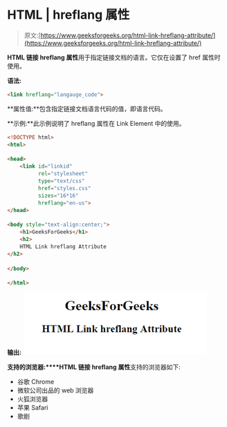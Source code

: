 # HTML | <link> hreflang 属性

> 原文:[https://www.geeksforgeeks.org/html-link-hreflang-attribute/](https://www.geeksforgeeks.org/html-link-hreflang-attribute/)

**HTML 链接 hreflang 属性**用于指定链接文档的语言。它仅在设置了 href 属性时使用。

**语法:**

```html
<link hreflang="langauge_code">
```

**属性值:**包含指定链接文档语言代码的值，即语言代码。

**示例:**此示例说明了 hreflang 属性在 Link Element 中的使用。

```html
<!DOCTYPE html>
<html>

<head>
    <link id="linkid" 
          rel="stylesheet" 
          type="text/css" 
          href="styles.css" 
          sizes="16*16" 
          hreflang="en-us">
</head>

<body style="text-align:center;">
    <h1>GeeksForGeeks</h1>
    <h2> 
    HTML Link hreflang Attribute 
</h2>

</body>

</html>
```

**输出:**
![](img/aff7e524327ccbbac8a1fadf6d0850c4.png)

**支持的浏览器:****HTML 链接 hreflang 属性**支持的浏览器如下:

*   谷歌 Chrome
*   微软公司出品的 web 浏览器
*   火狐浏览器
*   苹果 Safari
*   歌剧